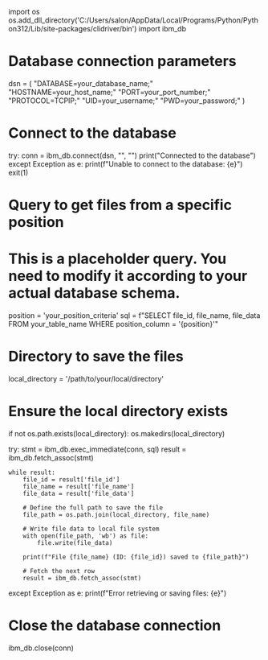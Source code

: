 import os
os.add_dll_directory('C:/Users/salon/AppData/Local/Programs/Python/Python312/Lib/site-packages/clidriver/bin')
import ibm_db


# Database connection parameters
dsn = (
    "DATABASE=your_database_name;"
    "HOSTNAME=your_host_name;"
    "PORT=your_port_number;"
    "PROTOCOL=TCPIP;"
    "UID=your_username;"
    "PWD=your_password;"
)

# Connect to the database
try:
    conn = ibm_db.connect(dsn, "", "")
    print("Connected to the database")
except Exception as e:
    print(f"Unable to connect to the database: {e}")
    exit(1)

# Query to get files from a specific position
# This is a placeholder query. You need to modify it according to your actual database schema.
position = 'your_position_criteria'
sql = f"SELECT file_id, file_name, file_data FROM your_table_name WHERE position_column = '{position}'"

# Directory to save the files
local_directory = '/path/to/your/local/directory'

# Ensure the local directory exists
if not os.path.exists(local_directory):
    os.makedirs(local_directory)

try:
    stmt = ibm_db.exec_immediate(conn, sql)
    result = ibm_db.fetch_assoc(stmt)

    while result:
        file_id = result['file_id']
        file_name = result['file_name']
        file_data = result['file_data']

        # Define the full path to save the file
        file_path = os.path.join(local_directory, file_name)

        # Write file data to local file system
        with open(file_path, 'wb') as file:
            file.write(file_data)

        print(f"File {file_name} (ID: {file_id}) saved to {file_path}")
        
        # Fetch the next row
        result = ibm_db.fetch_assoc(stmt)

except Exception as e:
    print(f"Error retrieving or saving files: {e}")

# Close the database connection
ibm_db.close(conn)
